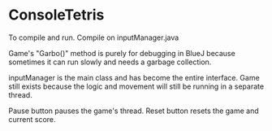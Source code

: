 # ConsoleTetris

To compile and run. Compile on inputManager.java

Game's "Garbo()" method is purely for debugging in BlueJ because sometimes it can run slowly and needs a garbage collection.

inputManager is the main class and has become the entire interface. Game still exists because the logic and movement will still be running in a separate thread.

Pause button pauses the game's thread. Reset button resets the game and current score.
